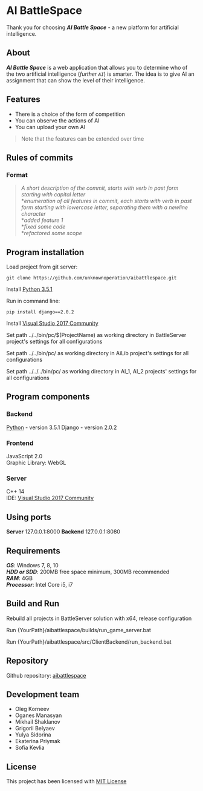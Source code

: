 
AI BattleSpace
=================

Thank you for choosing ***AI Battle Space*** - a new platform for artificial intelligence.

About
-----
***AI Battle Space*** is a web application that allows you to determine who of the two 
artificial intelligence (*further `AI`*) is smarter. The idea is to give AI an assignment 
that can show the level of their intelligence.

Features
--------
- There is a choice of the form of competition
- You can observe the actions of AI
- You can upload your own AI

>Note that the features can be extended over time

Rules of commits
----------------
### Format
>*A short description of the commit, starts with verb in past form starting with capital letter*  
**enumeration of all features in commit, each starts with verb in past form*
*starting with lowercase letter, separating them with a newline character*  
**added feature 1*  
**fixed some code*  
**refactored some scope*

Program installation
-------------------------
Load project from git server:
```
git clone https://github.com/unknownoperation/aibattlespace.git
```
Install [Python 3.5.1](https://www.python.org/downloads/release/python-351/)

Run in command line:
```
pip install django==2.0.2
```
Install [Visual Studio 2017 Community](https://www.visualstudio.com/ru/thank-you-downloading-visual-studio/?sku=Community&rel=15)

<p>Set path ../../bin/pc/$(ProjectName) as working directory in BattleServer project's settings for all configurations</p>
<p>Set path ../../bin/pc/ as working directory in AiLib project's settings for all configurations</p>
<p>Set path ../../../bin/pc/ as working directory in AI_1, AI_2 projects' settings for all configurations</p>


Program components
-------------------
### Backend
[Python](https://www.python.org/downloads/release/python-351/)  -  version 3.5.1
Django - version 2.0.2  

### Frontend
JavaScript 2.0    
Graphic Library: WebGL    

### Server
С++ 14    
IDE:  [Visual Studio 2017 Community](https://www.visualstudio.com/ru/thank-you-downloading-visual-studio/?sku=Community&rel=15)

Using ports
----------
**Server** 127.0.0.1:8000
**Backend** 127.0.0.1:8080

Requirements
------------
***OS***: Windows 7, 8, 10  
***HDD or SDD***: 200MB free space minimum, 300MB recommended  
***RAM***: 4GB  
***Processor***: Intel Core i5, i7  

Build and Run
--------------
<p>Rebuild all projects in BattleServer solution with x64, release configuration</p>
<p>Run {YourPath}/aibattlespace/builds/run_game_server.bat</p>
<p>Run {YourPath}/aibattlespace/src/ClientBackend/run_backend.bat</p>

Repository
----------
Github repository: [aibattlespace](https://github.com/unknownoperation/aibattlespace)

Development team
----------------
- Oleg Korneev
- Oganes Manasyan
- Mikhail Shaklanov
- Grigorii Belyaev
- Yulya Sidorina
- Ekaterina Priymak 
- Sofia Kevlia

License
-------
This project has been licensed with [MIT License](https://github.com/unknownoperation/aibattlespace/blob/backend/LICENSE.md)
